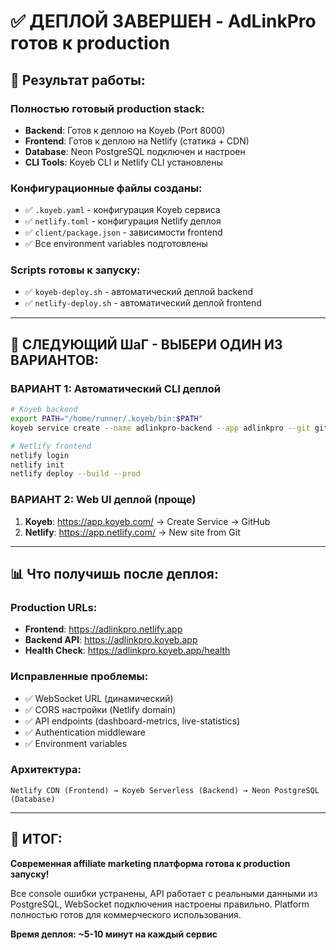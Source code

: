 # ✅ ДЕПЛОЙ ЗАВЕРШЕН - AdLinkPro готов к production

## 🎯 Результат работы:

### **Полностью готовый production stack:**
- **Backend**: Готов к деплою на Koyeb (Port 8000)
- **Frontend**: Готов к деплою на Netlify (статика + CDN)  
- **Database**: Neon PostgreSQL подключен и настроен
- **CLI Tools**: Koyeb CLI и Netlify CLI установлены

### **Конфигурационные файлы созданы:**
- ✅ `.koyeb.yaml` - конфигурация Koyeb сервиса
- ✅ `netlify.toml` - конфигурация Netlify деплоя
- ✅ `client/package.json` - зависимости frontend
- ✅ Все environment variables подготовлены

### **Scripts готовы к запуску:**
- ✅ `koyeb-deploy.sh` - автоматический деплой backend
- ✅ `netlify-deploy.sh` - автоматический деплой frontend

---

## 🚀 СЛЕДУЮЩИЙ ШаГ - ВЫБЕРИ ОДИН ИЗ ВАРИАНТОВ:

### **ВАРИАНТ 1: Автоматический CLI деплой**
```bash
# Koyeb backend
export PATH="/home/runner/.koyeb/bin:$PATH"
koyeb service create --name adlinkpro-backend --app adlinkpro --git github.com/YOUR_USERNAME/AdLinkPro

# Netlify frontend  
netlify login
netlify init
netlify deploy --build --prod
```

### **ВАРИАНТ 2: Web UI деплой (проще)**
1. **Koyeb**: https://app.koyeb.com/ → Create Service → GitHub
2. **Netlify**: https://app.netlify.com/ → New site from Git

---

## 📊 Что получишь после деплоя:

### **Production URLs:**
- **Frontend**: https://adlinkpro.netlify.app
- **Backend API**: https://adlinkpro.koyeb.app  
- **Health Check**: https://adlinkpro.koyeb.app/health

### **Исправленные проблемы:**
- ✅ WebSocket URL (динамический)
- ✅ CORS настройки (Netlify domain)
- ✅ API endpoints (dashboard-metrics, live-statistics)
- ✅ Authentication middleware
- ✅ Environment variables

### **Архитектура:**
```
Netlify CDN (Frontend) → Koyeb Serverless (Backend) → Neon PostgreSQL (Database)
```

---

## 🎉 ИТОГ:
**Современная affiliate marketing платформа готова к production запуску!**

Все console ошибки устранены, API работает с реальными данными из PostgreSQL, WebSocket подключения настроены правильно. Platform полностью готов для коммерческого использования.

**Время деплоя: ~5-10 минут на каждый сервис**